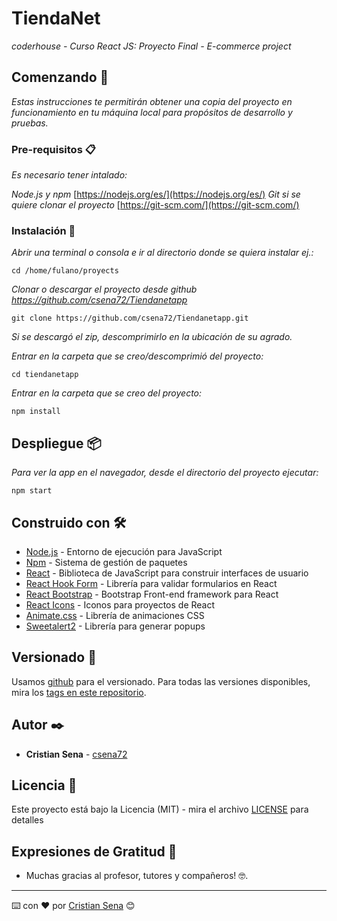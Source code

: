 # TiendaNet

_coderhouse - Curso React JS: Proyecto Final - E-commerce project_

## Comenzando 🚀

_Estas instrucciones te permitirán obtener una copia del proyecto en funcionamiento en tu máquina local para propósitos de desarrollo y pruebas._


### Pre-requisitos 📋

_Es necesario tener intalado:_ 

_Node.js y npm_ [https://nodejs.org/es/](https://nodejs.org/es/)
_Git si se quiere clonar el proyecto_ [https://git-scm.com/](https://git-scm.com/)


### Instalación 🔧

_Abrir una terminal o consola e ir al directorio donde se quiera instalar ej.:_

```
cd /home/fulano/proyects
```
_Clonar o descargar el proyecto desde github https://github.com/csena72/Tiendanetapp_

```
git clone https://github.com/csena72/Tiendanetapp.git
```
_Si se descargó el zip, descomprimirlo en la ubicación de su agrado._

_Entrar en la carpeta que se creo/descomprimió del proyecto:_

```
cd tiendanetapp
```

_Entrar en la carpeta que se creo del proyecto:_

```
npm install
```


## Despliegue 📦

_Para ver la app en el navegador, desde el directorio del proyecto ejecutar:_

```
npm start
```

## Construido con 🛠️


* [Node.js](https://nodejs.org/es/) - Entorno de ejecución para JavaScript
* [Npm](https://github.com/npm/npm) - Sistema de gestión de paquetes
* [React](https://es.reactjs.org/) - Biblioteca de JavaScript para construir interfaces de usuario
* [React Hook Form](https://react-hook-form.com/) - Librería para validar formularios en React
* [React Bootstrap](https://react-bootstrap.github.io/) - Bootstrap Front-end framework para React
* [React Icons](https://react-icons.github.io/react-icons/) - Iconos para proyectos de React
* [Animate.css](https://animate.style/) - Librería de animaciones CSS
* [Sweetalert2](https://sweetalert2.github.io/) - Librería para generar popups 


## Versionado 📌

Usamos [github](https://github.com/) para el versionado. Para todas las versiones disponibles, mira los [tags en este repositorio](https://github.com/csena72/Tiendanetapp/tags).

## Autor ✒️

* **Cristian Sena** - [csena72](https://github.com/csena72)

## Licencia 📄

Este proyecto está bajo la Licencia (MIT) - mira el archivo [LICENSE](./LICENSE) para detalles

## Expresiones de Gratitud 🎁

* Muchas gracias al profesor, tutores y compañeros! 🤓.

---
⌨️ con ❤️ por [Cristian Sena](https://github.com/csena72) 😊

